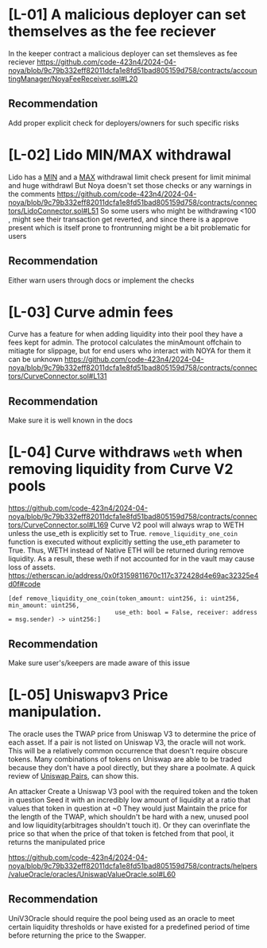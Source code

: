 # [L-01] A malicious deployer can set themselves as the fee reciever
In the keeper contract a malicious deployer can set themsleves as fee reciever
https://github.com/code-423n4/2024-04-noya/blob/9c79b332eff82011dcfa1e8fd51bad805159d758/contracts/accountingManager/NoyaFeeReceiver.sol#L20
## Recommendation
Add proper explicit check for deployers/owners for such specific risks

# [L-02] Lido MIN/MAX withdrawal
Lido has a [MIN](https://github.com/lidofinance/lido-dao/blob/5fcedc6e9a9f3ec154e69cff47c2b9e25503a78a/contracts/0.8.9/WithdrawalQueue.sol#L52) and a [MAX](https://github.com/lidofinance/lido-dao/blob/5fcedc6e9a9f3ec154e69cff47c2b9e25503a78a/contracts/0.8.9/WithdrawalQueue.sol#L57) withdrawal limit check present for limit minimal and huge withdrawl
But Noya doesn't set those checks or any warnings in the comments
https://github.com/code-423n4/2024-04-noya/blob/9c79b332eff82011dcfa1e8fd51bad805159d758/contracts/connectors/LidoConnector.sol#L51
So some users who might be withdrawing <100 , might see their transaction get reverted, and since there is a approve present which is itself prone to frontrunning might be a bit problematic for users
## Recommendation
Either warn users through docs or implement the checks 

# [L-03] Curve admin fees
Curve has a feature for when adding liquidity into their pool they have a fees kept for admin. The protocol calculates the minAmount offchain to mitiagte for slippage, but for end users who interact with NOYA for them it can  be unknown
https://github.com/code-423n4/2024-04-noya/blob/9c79b332eff82011dcfa1e8fd51bad805159d758/contracts/connectors/CurveConnector.sol#L131
## Recommendation 
Make sure it is well known in the docs

# [L-04] Curve withdraws `weth` when removing liquidity from Curve V2 pools
https://github.com/code-423n4/2024-04-noya/blob/9c79b332eff82011dcfa1e8fd51bad805159d758/contracts/connectors/CurveConnector.sol#L169
Curve V2 pool will always wrap to WETH unless the use_eth is explicitly set to True. `remove_liquidity_one_coin` function is executed without explicitly setting the use_eth parameter to True. Thus, WETH instead of Native ETH will be returned during remove liquidity. As a result, these weth if not accounted for in the vault may cause loss of assets.
https://etherscan.io/address/0x0f3159811670c117c372428d4e69ac32325e4d0f#code
```
[def remove_liquidity_one_coin(token_amount: uint256, i: uint256, min_amount: uint256,
                              use_eth: bool = False, receiver: address = msg.sender) -> uint256:]
```
## Recommendation 
Make sure user's/keepers are made aware of this issue

# [L-05] Uniswapv3 Price manipulation.
The oracle uses the TWAP price from Uniswap V3 to determine the price of each asset.
If a pair is not listed on Uniswap V3, the oracle will not work.
This will be a relatively common occurrence that doesn't require obscure tokens. Many combinations of tokens on Uniswap are able to be traded because they don't have a pool directly, but they share a poolmate. A quick review of [Uniswap Pairs](https://info.uniswap.org/pairs#/), can show this.

An attacker Create a Uniswap V3 pool with the required token and the token in question
Seed it with an incredibly low amount of liquidity at a ratio that values that token in question at ~0
They would just Maintain the price for the length of the TWAP, which shouldn't be hard with a new, unused pool and low liquidity(arbitrages shouldn't touch it). Or they can overinflate the price so that when the price of that token is fetched from that pool, it returns the manipulated price


https://github.com/code-423n4/2024-04-noya/blob/9c79b332eff82011dcfa1e8fd51bad805159d758/contracts/helpers/valueOracle/oracles/UniswapValueOracle.sol#L60
## Recommendation
UniV3Oracle should require the pool being used as an oracle to meet certain liquidity thresholds or have existed for a predefined period of time before returning the price to the Swapper.